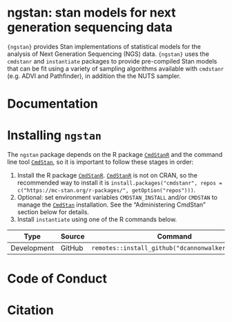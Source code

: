 
# ngstan: stan models for next generation sequencing data

`{ngstan}` provides Stan implementations of statistical models for the 
analysis of Next Generation Sequencing (NGS) data. `{ngstan}` uses the `cmdstanr`
and `instantiate` packages to provide pre-compiled Stan models that can be fit
using a variety of sampling algorithms available with `cmdstanr` (e.g. ADVI and Pathfinder), 
in addition the the NUTS sampler. 

# Documentation

# Installing `ngstan`

The `ngstan` package depends on the R package
[`CmdStanR`](https://mc-stan.org/cmdstanr/) and the command line tool
[`CmdStan`](https://mc-stan.org/users/interfaces/cmdstan), so it is
important to follow these stages in order:

1.  Install the R package [`CmdStanR`](https://mc-stan.org/cmdstanr/).
    [`CmdStanR`](https://mc-stan.org/cmdstanr/) is not on CRAN, so the
    recommended way to install it is
    `install.packages("cmdstanr", repos = c("https://mc-stan.org/r-packages/", getOption("repos")))`.
2.  Optional: set environment variables `CMDSTAN_INSTALL` and/or
    `CMDSTAN` to manage the
    [`CmdStan`](https://mc-stan.org/users/interfaces/cmdstan)
    installation. See the “Administering CmdStan” section below for
    details.
3.  Install `instantiate` using one of the R commands below.

| Type        | Source     | Command                                                                     |
|-------------|------------|-----------------------------------------------------------------------------|
| Development | GitHub     | `remotes::install_github("dcannonwalker/ngstan")`                            |

# Code of Conduct

# Citation
